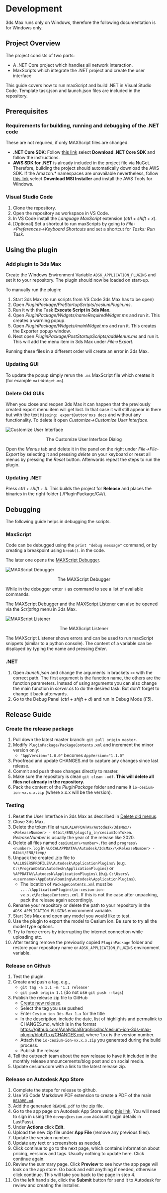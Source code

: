 # Development

3ds Max runs only on Windows, therefore the following documentation is for Windows only.

## Project Overview

The project consists of two parts:

- A .NET Core project which handles all network interaction.
- MaxScripts which integrate the .NET project and create the user interface

This guide covers how to run maxScript and build .NET in Visual Studio Code.
Template task.json and launch.json files are included in the repository.

## Prerequisites

### Requirements for building, running and debugging of the .NET code

These are not required, if only MAXScript files are changed.

- **.NET Core SDK**: Follow [this link](https://dotnet.microsoft.com/download) select **Download .NET Core SDK** and follow the instructions.
- **AWS SDK for .NET** is already included in the project file via NuGet. Therefore, building the project should automatically download the AWS SDK. If the Amazon.* namespaces are unavailable nevertheless, follow [this link](https://aws.amazon.com/sdk-for-net/) select **Download MSI Installer** and install the AWS Tools for Windows.

### Visual Studio Code

1. Clone the repository.
2. Open the repository as workspace in VS Code.
3. In VS Code install the *Language MaxScript* extension (*ctrl + shift + x*).
4. [Optional] Set a shortcut to run maxScripts by going to *File->Preferences->Keyboard Shortcuts* and set a shortcut for *Tasks: Run Task*.

## Using the plugin

### Add plugin to 3ds Max

Create the Windows Environment Variable `ADSK_APPLICATION_PLUGINS` and set it to your repository.
The plugin should now be loaded on start-up.

To manually run the plugin:

1. Start 3ds Max (to run scripts from VS Code 3ds Max has to be open)
2. Open *PluginPackage/PreStartupScripts/cesiumPlugin.ms*.
3. Run it with the Task **Execute Script in 3ds Max**.
4. Open *PluginPackage/Widgets/nameRequiredWidget.ms* and run it. This creates a warning popup.
5. Open *PluginPackage/Widgets/mainWidget.ms* and run it. This creates the Exporter popup window.
6. Next open *PluginPackage/PostStartupScripts/addMenus.ms* and run it. This will add the menu item in 3ds Max under *File->Export*.

Running these files in a different order will create an error in 3ds Max.

### Updating GUI

To update the popup simply rerun the `.ms` MaxScript file which creates it (for example `mainWidget.ms`).

### Delete Old GUIs

When you close and reopen 3ds Max it can happen that the previously created export menu item will get lost. In that case it will still appear in there but with the text `Missing: exportButton'mxs docs` and without any functionality. To delete it open *Customize->Customize User Interface*.

![Customize User Interface](../resetUI.png)
<p align="center">
    The Customize User Interface Dialog
</p>

Open the *Menus* tab and delete it in the panel on the right under *File->File-Export* by selecting it and pressing *delete* on your keyboard or reset all menus by pressing the *Reset* button. Afterwards repeat the steps to run the plugin.

### Updating .NET

Press *ctrl + shift + b*. This builds the project for **Release** and places the binaries in the right folder (./PluginPackage/C#/).

## Debugging

The following guide helps in debugging the scripts.

### MaxScript

Code can be debugged using the `print "debug message"` command, or by creating a breakpoint using `break()`. in the code.

The later one opens the [MAXScript Debugger](http://help.autodesk.com/view/3DSMAX/2020/ENU/?guid=GUID-E04AB16E-D5C8-4B00-81A6-E3945E97A1EB).

![MAXScript Debugger](../debugger.png)
<p align="center">
    The MAXScript Debugger
</p>

While in the debugger enter `?` as command to see a list of available commands.

The MAXScript Debugger and the [MAXScript Listener](http://help.autodesk.com/view/3DSMAX/2020/ENU/?guid=GUID-C8019A8A-207F-48A0-985E-18D47FAD8F36) can also be opened via the *Scripting* menu in 3ds Max.

![MAXScript Listener](../listener.png)
<p align="center">
    The MAXScript Listener
</p>

The MAXScript Listener shows errors and can be used to run maxScript snippets (similar to a python console). The content of a variable can be displayed by typing the name and pressing *Enter*.

### .NET

1. Open *launch.json* and change the arguments in brackets `<>` with the correct path. The first argument is the function name, the others are the function parameters. Instead of using arguments you can also change the main function in *server.cs* to do the desired task. But don't forget to change it back afterwards.
2. Go to the Debug Panel (*ctrl + shift + d*) and run in Debug Mode (*F5*).

## Release Guide

### Create the release package

1. Pull down the latest master branch: `git pull origin master`.
2. Modify `PluginPackage/PackageContents.xml` and increment the minor version only:
   - `"AppVersion="1.0.0"` becomes `AppVersion="1.1.0"`
3. Proofread and update CHANGES.md to capture any changes since last release.
4. Commit and push these changes directly to master.
5. Make sure the repository is clean `git clean -xdf`. __This will delete all files not already in the repository.__
6. Pack the content of the *PluginPackage* folder and name it `io-cesium-ion-vx.x.x.zip` (where x.x.x will be the version).

### Testing

1. Reset the User Interface in 3ds Max as described in [Delete old menus](#delete-old-menus).
2. Close 3ds Max.
3. Delete the token file at `%LOCALAPPDATA%/Autodesk/3dsMax/\<ReleaseNumber> - 64bit/ENU/plugcfg_ln/cesiumIonToken`. *ReleaseNumber* is usually the year of the release like 2020.
4. Delete all files named `cesiumion\<number>.fbx` and `progress\<number>.log` in `%LOCALAPPDATA%/Autodesk/3dsMax/\<ReleaseNumber> - 64bit/ENU/temp/`
5. Unpack the created .zip file to `%ALLUSERSPROFILE%\Autodesk\ApplicationPlugins\` (e.g. `C:\ProgramData\Autodesk\ApplicationPlugins`) or `%APPDATA%\Autodesk\ApplicationPlugins\` (e.g. `C:\Users\<username>\AppData\Roaming\Autodesk\ApplicationPlugins`).
    - The location of `PackageContents.xml` must be `....\ApplicationPlugins\io-cesium-ion-vx.x.x\PackageContents.xml`. If this is not the case after unpacking, pack the release again accordingly.
6. Rename your repository or delete the path to your repository in the `ADSK_APPLICATION_PLUGINS` environment variable.
7. Start 3ds Max and open any model you would like to test.
8. Use the plugin to export the model to Cesium ion. Be sure to try all the model type options.
9. Try to force errors by interrupting the internet connection while uploading etc.
10. After testing remove the previously copied `PluginPackage` folder and restore your repository name or `ADSK_APPLICATION_PLUGINS` environment variable.

### Release on Github

1. Test the plugin.
2. Create and push a tag, e.g.,
   - `git tag -a 1.1 -m '1.1 release'`
   - `git push origin 1.1` (do not use `git push --tags`)
3. Publish the release zip file to GitHub
   - [Create new release](https://github.com/AnalyticalGraphicsInc/cesium-ion-3ds-max-plugin/releases/new).
   - Select the tag you use pushed
   - Enter `Cesium ion 3ds Max 1.x` for the title
   - In the description, include the date, list of highlights and permalink to CHANGES.md, which is in the format https://github.com/AnalyticalGraphicsInc/cesium-ion-3ds-max-plugin/blob/1.xx/CHANGES.md, where 1.xx is the version number.
   - Attach the `io-cesium-ion-vx.x.x.zip` you generated during the build process.
   - Publish the release
4. Tell the outreach team about the new release to have it included in the monthly release announcements/blog post and on social media.
5. Update cesium.com with a link to the latest release zip.

### Release on Autodesk App Store

1. Complete the steps for release to github.
2. Use VS Code Markdown PDF extension to create a PDF of the main [`README.md`](../../README.md).
3. Add the generated `README.pdf` to the zip file.
4. Go to the app page on Autodesk App Store using [this link](https://apps.autodesk.com/en/MyUploads/DetailPageForPublisher?appId=3653390948844719757&appLang=en&os=Win64). You will need to sign in using the `devops@cesium.com` account (login details in LastPass).
5. Under **Actions** click **Edit**.
6. Upload the new zip file under **App File** (remove any previous files).
7. Update the version number.
8. Update any text or screenshots as needed.
9. Click continue to go to the next page, which contains information about pricing, versions and tags. Usually nothing to update here. Click continue again.
10. Review the summary page. Click **Preview** to see how the app page will look on the app store. Go back and edit anything if needed, otherwise click continue. This will take you back to the page in step 4.
11. On the left hand side, click the **Submit** button for send it to Autodesk for review and creating the installer.
